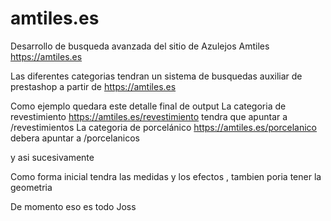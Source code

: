 # amtiles.es
Desarrollo de busqueda avanzada del sitio de Azulejos Amtiles https://amtiles.es 

Las diferentes categorias tendran un sistema de busquedas auxiliar de prestashop a partir de https://amtiles.es

Como ejemplo quedara este detalle final de output 
La categoria de revestimiento https://amtiles.es/revestimiento tendra que apuntar a /revestimientos 
La categoria de porcelánico https://amtiles.es/porcelanico debera apuntar a /porcelanicos

y asi sucesivamente

Como forma inicial tendra las medidas y los efectos , tambien poria tener la geometria

De momento eso es todo
Joss
